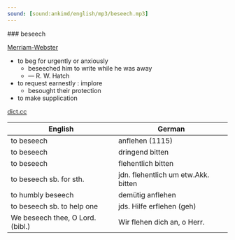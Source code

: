 ```yaml
---
sound: [sound:ankimd/english/mp3/beseech.mp3]
---
```


\### beseech

[Merriam-Webster](https://www.merriam-webster.com/dictionary/beseech)

- to beg for urgently or anxiously
    - beseeched him to write while he was away
    - — R. W. Hatch
- to request earnestly : implore
    - besought their protection
- to make supplication

[dict.cc](https://www.dict.cc/beseech)

| English        | German       |
| -------------- | ------------ |
| to beseech | anflehen (1115) |
| to beseech | dringend bitten |
| to beseech | flehentlich bitten |
| to beseech sb. for sth. | jdn. flehentlich um etw.Akk. bitten |
| to humbly beseech | demütig anflehen |
| to beseech sb. to help one | jds. Hilfe erflehen (geh) |
| We beseech thee, O Lord. (bibl.) | Wir flehen dich an, o Herr. |

